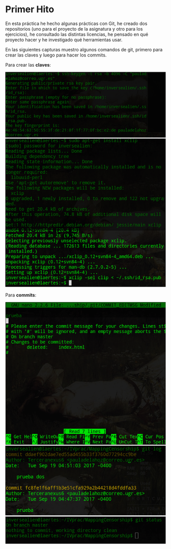 #  Primer Hito

En esta práctica he hecho algunas prácticas con Git, he creado dos repositorios (uno para el proyecto de la asignatura y otro para los ejercicios), he consultado las distintas licencias, he pensado en qué proyecto hacer y he investigado qué herramientas usar. 

En las siguientes capturas muestro algunos comandos de git, primero para crear las claves y luego para hacer los commits.

Para crear las **claves**:

![](https://github.com/terceranexus6/EjerciciosIV/blob/master/practica0ejercicios/images/creando_claves.png)
![](https://github.com/terceranexus6/EjerciciosIV/blob/master/practica0ejercicios/images/creando_claves2.png)

Para **commits**:

![](https://github.com/terceranexus6/EjerciciosIV/blob/master/practica0ejercicios/images/git_commit.png)
![](https://github.com/terceranexus6/EjerciciosIV/blob/master/practica0ejercicios/images/probando_git.png)
![](https://github.com/terceranexus6/EjerciciosIV/blob/master/practica0ejercicios/images/probando_git2.png)

